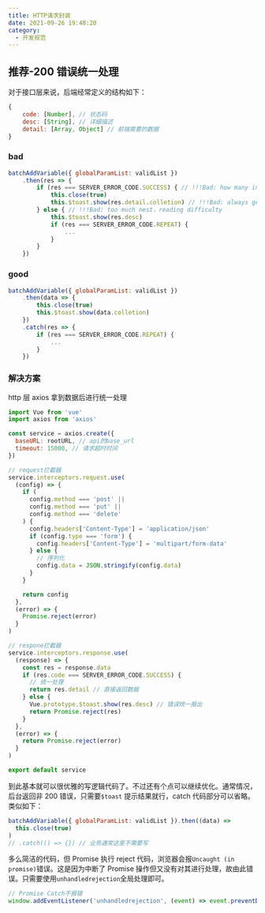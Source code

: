 ```yaml
---
title: HTTP请求封装
date: 2021-09-26 19:48:20
category:
  - 开发规范
---
```


## 推荐-200 错误统一处理

对于接口层来说，后端经常定义的结构如下：

```js
{
    code: [Number], // 状态码
    desc: [String], // 详细描述
    detail: [Array, Object] // 前端需要的数据
}
```

### bad

```js
batchAddVariable({ globalParamList: validList })
    .then(res => {
        if (res === SERVER_ERROR_CODE.SUCCESS) { // !!!Bad: how many interface, how many judge 200
            this.close(true)
            this.$toast.show(res.detail.colletion) // !!!Bad: always get detail data
        } else { // !!!Bad: too much nest，reading difficulty
            this.$toast.show(res.desc)
            if (res === SERVER_ERROR_CODE.REPEAT) {
                ...
            }
        }
    })
```

### good

```js
batchAddVariable({ globalParamList: validList })
    .then(data => {
        this.close(true)
        this.$toast.show(data.colletion)
    })
    .catch(res => {
        if (res === SERVER_ERROR_CODE.REPEAT) {
            ...
        }
    })
```

### 解决方案

http 层 axios 拿到数据后进行统一处理

```js
import Vue from 'vue'
import axios from 'axios'

const service = axios.create({
  baseURL: rootURL, // api的base_url
  timeout: 15000, // 请求超时时间
})

// request拦截器
service.interceptors.request.use(
  (config) => {
    if (
      config.method === 'post' ||
      config.method === 'put' ||
      config.method === 'delete'
    ) {
      config.headers['Content-Type'] = 'application/json'
      if (config.type === 'form') {
        config.headers['Content-Type'] = 'multipart/form-data'
      } else {
        // 序列化
        config.data = JSON.stringify(config.data)
      }
    }

    return config
  },
  (error) => {
    Promise.reject(error)
  }
)

// respone拦截器
service.interceptors.response.use(
  (response) => {
    const res = response.data
    if (res.code === SERVER_ERROR_CODE.SUCCESS) {
      // 统一处理
      return res.detail // 直接返回数据
    } else {
      Vue.prototype.$toast.show(res.desc) // 错误统一报出
      return Promise.reject(res)
    }
  },
  (error) => {
    return Promise.reject(error)
  }
)

export default service
```

到此基本就可以很优雅的写逻辑代码了。不过还有个点可以继续优化。通常情况，后台返回非 200 错误，只需要`$toast` 提示结果就行，catch 代码部分可以省略。类似如下：

```js
batchAddVariable({ globalParamList: validList }).then((data) =>
  this.close(true)
)
// .catch(() => {}) // 业务通常这里不需要写
```

多么简洁的代码，但 Promise 执行 reject 代码，浏览器会报`Uncaught (in promise)`错误。这是因为中断了 Promise 操作但又没有对其进行处理，故由此错误。只需要使用`unhandledrejection`全局处理即可。

```js
// Promise Catch不报错
window.addEventListener('unhandledrejection', (event) => event.preventDefault())
```
